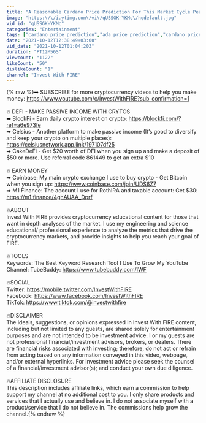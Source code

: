 ```yaml
---
title: "A Reasonable Cardano Price Prediction For This Market Cycle Peak"
image: "https:\/\/i.ytimg.com\/vi\/qUSSGK-YKMc\/hqdefault.jpg"
vid_id: "qUSSGK-YKMc"
categories: "Entertainment"
tags: ["cardano price prediction","ada price prediction","cardano price"]
date: "2021-10-12T12:38:49+03:00"
vid_date: "2021-10-12T01:04:20Z"
duration: "PT12M56S"
viewcount: "1122"
likeCount: "50"
dislikeCount: "1"
channel: "Invest With FIRE"
---
```

{% raw %}➡ SUBSCRIBE for more cryptocurrency videos to help you make money: <a rel="nofollow" target="blank" href="https://www.youtube.com/c/InvestWithFIRE?sub_confirmation=1">https://www.youtube.com/c/InvestWithFIRE?sub_confirmation=1</a><br /><br />🔥 DEFI - MAKE PASSIVE INCOME WITH CRYTOS<br />➡ BlockFi - Earn daily crypto interest on crypto: <a rel="nofollow" target="blank" href="https://blockfi.com/?ref=a6e973fe">https://blockfi.com/?ref=a6e973fe</a><br />➡ Celsius - Another platform to make passive income (It’s good to diversify and keep your crypto on multiple places): <a rel="nofollow" target="blank" href="https://celsiusnetwork.app.link/197107df25">https://celsiusnetwork.app.link/197107df25</a><br />➡ CakeDeFi - Get $20 worth of DFI when you sign up and make a deposit of $50 or more.  Use referral code 861449 to get an extra $10<br /><br />🔥 EARN MONEY<br />➡ Coinbase: My main crypto exchange I use to buy crypto - Get Bitcoin when you sign up: <a rel="nofollow" target="blank" href="https://www.coinbase.com/join/UDS6Z7">https://www.coinbase.com/join/UDS6Z7</a><br />➡ M1 Finance: The account I use for RothIRA and taxable account: Get $30: <a rel="nofollow" target="blank" href="https://m1.finance/4ghAUAA_Dprf">https://m1.finance/4ghAUAA_Dprf</a><br /><br />🔥ABOUT<br />Invest With FIRE provides cryptocurrency educational content for those that want in depth analyses of the market.   I use my engineering and science educational/ professional experience to analyze the metrics that drive the cryptocurrency markets, and provide insights to help you reach your goal of FIRE.<br /><br />🔥TOOLS<br />Keywords: The Best Keyword Research Tool I Use To Grow My YouTube Channel: TubeBuddy: <a rel="nofollow" target="blank" href="https://www.tubebuddy.com/IWF">https://www.tubebuddy.com/IWF</a>  <br /><br />🔥SOCIAL<br />Twitter: <a rel="nofollow" target="blank" href="https://mobile.twitter.com/InvestWithFIRE">https://mobile.twitter.com/InvestWithFIRE</a><br />Facebook: <a rel="nofollow" target="blank" href="https://www.facebook.com/InvestWithFIRE">https://www.facebook.com/InvestWithFIRE</a><br />TikTok: <a rel="nofollow" target="blank" href="https://www.tiktok.com/@investwithfire">https://www.tiktok.com/@investwithfire</a><br /><br />🔥DISCLAIMER<br />The ideals, suggestions, or opinions expressed in Invest With FIRE content, including but not limited to any guests, are shared solely for entertainment purposes and are not intended to be investment advice.  I or my guests are not professional financial/investment advisors, brokers, or dealers.  There are financial risks associated with investing; therefore, do not act or refrain from acting based on any information conveyed in this video, webpage, and/or external hyperlinks. For investment advice please seek the counsel of a financial/investment advisor(s); and conduct your own due diligence.<br /><br />🔥AFFILIATE DISCLOSURE<br />This description includes affiliate links, which earn a commission to help support my channel at no additional cost to you. I only share products and services that I actually use and believe in.  I do not associate myself with a product/service that I do not believe in.  The commissions help grow the channel.{% endraw %}
